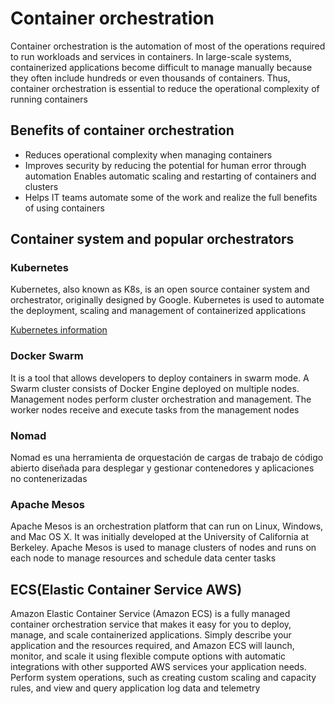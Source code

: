 # Container orchestration

Container orchestration is the automation of most of the operations required to run workloads and services in containers. In large-scale systems, containerized applications become difficult to manage manually because they often include hundreds or even thousands of containers. Thus, container orchestration is essential to reduce the operational complexity of running containers

## Benefits of container orchestration 

- Reduces operational complexity when managing containers
- Improves security by reducing the potential for human error through automation
Enables automatic scaling and restarting of containers and clusters
- Helps IT teams automate some of the work and realize the full benefits of using containers

## Container system and popular orchestrators 

### Kubernetes

Kubernetes, also known as K8s, is an open source container system and orchestrator, originally designed by Google. Kubernetes is used to automate the deployment, scaling and management of containerized applications

[Kubernetes information](https://github.com/dimasx010/knowledge/tree/main/DevOps/Kubernetes)

### Docker Swarm

It is a tool that allows developers to deploy containers in swarm mode. A Swarm cluster consists of Docker Engine deployed on multiple nodes. Management nodes perform cluster orchestration and management. The worker nodes receive and execute tasks from the management nodes

### Nomad

Nomad es una herramienta de orquestación de cargas de trabajo de código abierto diseñada para desplegar y gestionar contenedores y aplicaciones no contenerizadas

### Apache Mesos

Apache Mesos is an orchestration platform that can run on Linux, Windows, and Mac OS X. It was initially developed at the University of California at Berkeley. Apache Mesos is used to manage clusters of nodes and runs on each node to manage resources and schedule data center tasks

## ECS(Elastic Container Service AWS)

Amazon Elastic Container Service (Amazon ECS) is a fully managed container orchestration service that makes it easy for you to deploy, manage, and scale containerized applications. Simply describe your application and the resources required, and Amazon ECS will launch, monitor, and scale it using flexible compute options with automatic integrations with other supported AWS services your application needs. Perform system operations, such as creating custom scaling and capacity rules, and view and query application log data and telemetry

